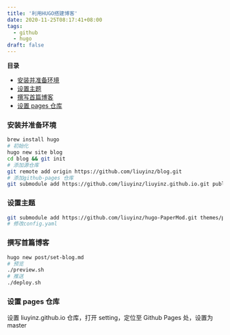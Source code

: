 ```yaml
---
title: '利用HUGO搭建博客'
date: 2020-11-25T08:17:41+08:00
tags:
  - github
  - hugo
draft: false
---
```

<!-- markdown-toc start -->
**目录**

- [安装并准备环境](#安装并准备环境)
- [设置主题](#设置主题)
- [撰写首篇博客](#撰写首篇博客)
- [设置 pages 仓库](#设置-pages-仓库)

<!-- markdown-toc end -->

### 安装并准备环境

```bash
brew install hugo
# 初始化
hugo new site blog
cd blog && git init
# 添加源仓库
git remote add origin https://github.com/liuyinz/blog.git
# 添加github-pages 仓库
git submodule add https://github.com/liuyinz/liuyinz.github.io.git public
```

### 设置主题

```bash
git submodule add https://github.com/liuyinz/hugo-PaperMod.git themes/papermod
# 修改config.yaml
```

### 撰写首篇博客

```bash
hugo new post/set-blog.md
# 预览
./preview.sh
# 推送
./deploy.sh
```

### 设置 pages 仓库

设置 liuyinz.github.io 仓库，打开 setting，定位至 Github Pages 处，设置为 master
